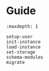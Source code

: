 # Guide

```{toctree}
:maxdepth: 1

setup-user
init-instance
load-instance
set-storage
schema-modules
migrate
```
